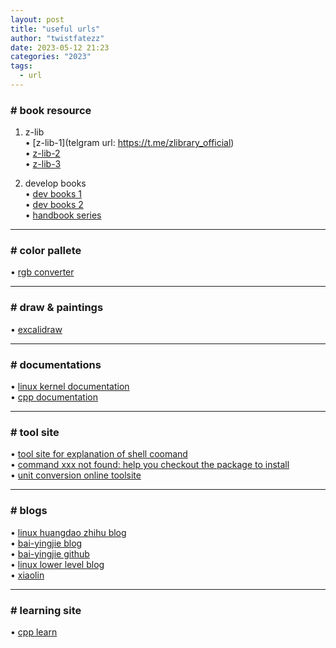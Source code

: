 ```yaml
---
layout: post
title: "useful urls"
author: "twistfatezz"
date: 2023-05-12 21:23
categories: "2023"
tags:
  - url
---
```


### # book resource
1) z-lib  
• [z-lib-1](telgram url: https://t.me/zlibrary_official)  
• [z-lib-2](https://lib-6bm4nkc5u5jklhtqvtwfmixe.thanks.sbs)  
• [z-lib-3](https://lib-a6rfcqztpdsgr4jmmezkshlz.resist.tel)  

2) develop books  
• [dev books 1](https://github.com/chaseyu/Developer-Books)  
• [dev books 2](https://github.com/chaseyu/awesome-programming-books-1)  
• [handbook series](https://flaviocopes.com/books/)  

<hr>

### # color pallete
• [rgb converter](https://rgb.to)

<hr>

### # draw & paintings
• [excalidraw](https://excalidraw.com/)

<hr>

### # documentations
• [linux kernel documentation](https://www.kernel.org/doc/Documentation/)  
• [cpp documentation](https://en.cppreference.com/w/)

<hr>

### # tool site
• [tool site for explanation of shell coomand](https://explainshell.com/)  
• [command xxx not found: help you checkout the package to install](https://command-not-found.com/)  
• [unit conversion online toolsite](http://www.unit-conversion.info)  

<hr>

### # blogs
• [linux huangdao zhihu blog](https://www.zhihu.com/people/huang-dao-27-40/posts)  
• [bai-yingjie blog](https://bai-yingjie.github.io/)  
• [bai-yingjie github](https://github.com/Bai-Yingjie/Bai-Yingjie.github.io)  
• [linux lower level blog](https://jasonblog.github.io/note/linux_tools/index.html)  
• [xiaolin](https://www.xiaolincoding.com)

<hr>

### # learning site
• [cpp learn](https://www.learncpp.com)

